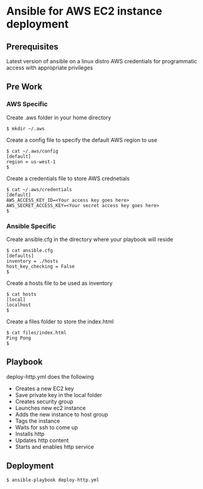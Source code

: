 # Ansible for AWS EC2 instance deployment 
## Prerequisites
Latest version of ansible on a linux distro 
AWS credentials for programmatic access with appropriate privileges 

## Pre Work 
### AWS Specific 
Create .aws folder in your home directory 
```
$ mkdir ~/.aws 
```

Create a config file to specify the default AWS region to use 
```
$ cat ~/.aws/config 
[default]
region = us-west-1
$
```
Create a credentials file to store AWS crednetials 
```
$ cat ~/.aws/credentials 
[default]
AWS_ACCESS_KEY_ID=<Your access key goes here>
AWS_SECRET_ACCESS_KEY=<Your secret access key goes here>
$ 
```  
  
### Ansible Specific 
Create ansible.cfg in the directory where your playbook will reside 
```
$ cat ansible.cfg 
[defaults]
inventory = ./hosts 
host_key_checking = False
$ 
```

Create a hosts file to be used as inventory 
```
$ cat hosts 
[local]
localhost
$
```

Create a files folder to store the index.html 
```
$ cat files/index.html 
Ping Pong
$ 
```
## Playbook 
deploy-http.yml does the following 
- Creates a new EC2 key
- Save private key in the local folder 
- Creates security group 
- Launches new ec2 instance 
- Adds the new instance to host group
- Tags the instance 
- Waits for ssh to come up 
- Installs http
- Updates http content
- Starts and enables http service 

## Deployment 
```
$ ansible-playbook deploy-http.yml  
```
